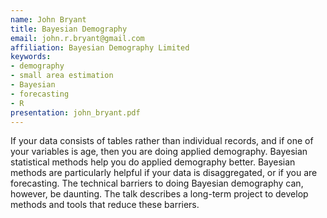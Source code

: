 ```yaml
---
name: John Bryant
title: Bayesian Demography
email: john.r.bryant@gmail.com
affiliation: Bayesian Demography Limited
keywords:
- demography
- small area estimation
- Bayesian
- forecasting
- R
presentation: john_bryant.pdf
---
```


If your data consists of tables rather than individual records, and if one of your variables is age, then you are doing applied demography. Bayesian statistical methods help you do applied demography better. Bayesian methods are particularly helpful if your data is disaggregated, or if you are forecasting. The technical barriers to doing Bayesian demography can, however, be daunting. The talk describes a long-term project to develop methods and tools that reduce these barriers.
